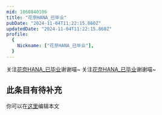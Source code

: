 ```yaml
---
mid: 1060840106
title: "花奈HANA_已毕业"
pubDate: "2024-11-04T11:22:15.860Z"
updatedDate: "2024-11-04T11:22:15.860Z"
profile:
  {
    Nickname: ["花奈HANA_已毕业"],
  }
---
```


关注[花奈HANA_已毕业](https://space.bilibili.com/1060840106)谢谢喵~ 关注[花奈HANA_已毕业](https://space.bilibili.com/1060840106)谢谢喵~

## 此条目有待补充
你可以在[这里](https://github.com/Yuhanawa/VTuber.ICU/edit/master/src/content/v/花奈HANA_已毕业/index.md)编辑本文
